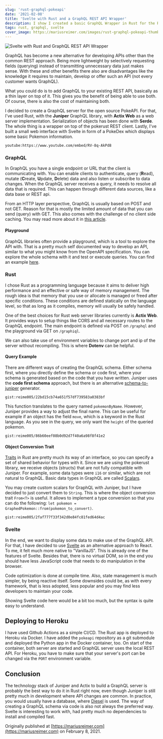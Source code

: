 ```yaml
---
slug: 'rust-graphql-pokeapi'
date: '2021-02-08'
title: 'Svelte with Rust and a GraphQL REST API Wrapper'
description: I show I created a basic GraphQL Wrapper in Rust for the REST PokeAPI, including a PokeDex website using Svelte
tags: rust, graphql, svelte
cover_image: https://mariusreimer.com/images/rust-graphql-pokeapi-thumb.jpg
---
```


![Svelte with Rust and GraphQL REST API Wrapper](/images/rust-graphql-pokeapi-hq.jpg)

GraphQL has become a new alternative for developing APIs other than the common REST approach. Being more lightweight by selectively requesting fields (querying) instead of transmitting unnecessary data just makes sense. With these and other benefits there also are disadvantages like the knowledge it requires to maintain, develop or offer such an API (not every customer wants GraphQL).

What you could do is to add GraphQL to your existing REST API, basically as a thin layer on top of it. This gives you the benefit of being able to use both. Of course, there is also the cost of maintaining both.

I decided to create a GraphQL server for the open source PokeAPI. For that, I've used Rust, with the **Juniper** GraphQL library, with **Actix Web** as a web server implementation. Serialization of objects has been done with **Serde**. The whole thing is a wrapper on top of the pokerust REST client. Lastly, I've built a small web interface with Svelte in form of a PokeDex which displays some basic Pokemon information.

`youtube:https://www.youtube.com/embed/RV-8q-AkPd8`

### GraphQL

In GraphQL you have a single endpoint or URL that the client is communicating with. You can enable clients to authenticate, query (**R**ead), mutate (**C**reate, **U**pdate, **D**elete) data and also listen or subscribe to data changes. When the GraphQL server receives a query, it needs to resolve all data that is required. This can happen through different data sources, like a data base or REST api.

From an HTTP layer perspective, GraphQL is usually based on POST and not GET. Reason for that is mostly the limited amount of data that you can send (query) with GET. This also comes with the challenge of no client side caching. You may read more about it in [this article](https://www.apollographql.com/blog/graphql-caching-the-elephant-in-the-room-11a3df0c23ad/).

#### Playground

GraphQL libraries often provide a playground, which is a tool to explore the API with. That is a pretty much self documented way to develop an API, similar to what you might know from the OpenAPI specification. You can explore the whole schema with it and test or execute queries. You can find an example [here](https://graphql-pokeapi.herokuapp.com/graphiql).

### Rust

I chose Rust as a programming language because it aims to deliver high performance and an effective or safe way of memory management. The rough idea is that memory that you use or allocate is managed or freed after specific conditions. These conditions are defined statically on the language level, so that as long as it compiles, memory will usually be safely handled.

One of the best choices for Rust web server libraries currently is **Actix Web**. It provides ways to setup things like CORS and all necessary routes to the GraphQL endpoint. The main endpoint is defined via POST on `/graphql` and the playground via GET on `/graphiql`.

We can also take use of environment variables to change port and ip of the server without recompiling. This is where **Dotenv** can be helpful.

#### Query Example

There are different ways of creating the GraphQL schema. Either schema first, where you directly define the schema or code first, where your schema is generated based on the code that you have written. Juniper uses the **code first schema** approach, but there is an alternative [schema-to-juniper](https://github.com/davidpdrsn/juniper-from-schema) generator.

`gist:reime005/22bd15cb74a651f57df739583a0383bf`

This function translates to the query named `pokemonByName`. However, Juniper provides a way to adjust the final name. This can be useful for example if an object has the field `move`, which is a keyword in the Rust language. As you see in the query, we only want the `height` of the queried pokemon.

`gist:reime005/86b60eef08b0d92d7f40a6a98f8f41e2`

#### Object Conversion Trait

[Traits](https://doc.rust-lang.org/book/ch10-02-traits.html) in Rust are pretty much its way of an interface, so you can specify a set of shared behavior for types with it. Since we are using the pokerust library, we receive objects (structs) that are not fully compatible with Juniper. For example, some data types were `i16` or similar, which are not natural to GraphQL. Basic data types in GraphQL are called [Scalars](https://graphql-rust.github.io/juniper/current/types/scalars.html).

You may create custom scalars for GraphQL with Juniper, but I have decided to just convert them to `String`. This is where the object conversion trait `From<T>` is useful. It allows to implement a type conversion so that you can do the following: `let pokemon = GraphedPokemon::from(pokemon_to_convert)`.

`gist:reime005/2faf777f33f342d0e84fc81fed64d4ac`

### Svelte

In the end, we want to display some data to make use of the GraphQL API. For that, I have decided to use [Svelte](https://svelte.dev) as an alternative approach to React. To me, it felt much more native to "VanillaJS". This is already one of the features of Svelte. Besides that, there is no virtual DOM, so in the end you should have less JavaScript code that needs to do manipulation in the browser.

Code optimization is done at compile time. Also, state management is much simpler, by being reactive itself. Some downsides could be, as with every framework, that is less adopted, less popular and you may find less developers to maintain your code.

Showing Svelte code here would be a bit too much, but the syntax is quite easy to understand.

## Deploying to Heroku

I have used Github Actions as a simple CI/CD. The Rust app is deployed to Heroku via Docker. I have added the `pokeapi` repository as a git submodule and deployed the Python app in the Docker container, too. On start of the container, both server are started and GraphQL server uses the local REST API. For Heroku, you have to make sure that your server's port can be changed via the `PORT` environment variable.

## Conclusion

The technology stack of Juniper and Actix to build a GraphQL server is probably the best way to do it in Rust right now, even though Juniper is still pretty much in development where API changes are common. In practice, you would usually have a database, where [Diesel](http://diesel.rs) is used. The way of creating a GraphQL schema via code is also not always the preferred way. Svelte is interesting to work with, had pretty much no dependencies to install and compiled fast.

Originally published at [https://mariusreimer.com](https://mariusreimer.com) on February 8, 2021.
